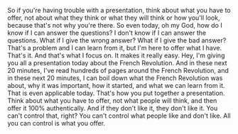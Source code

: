  So if you're having trouble with a presentation, think about what you have to offer, not about what they think or what they will think or how you'll look, because that's not why you're there. So even today, oh my God, how do I know if I can answer the questions? I don't know if I can answer the questions. What if I give the wrong answer? What if I give the bad answer? That's a problem and I can learn from it, but I'm here to offer what I have. That's it. And that's what I focus on. It makes it really easy. Hey, I'm giving you all a presentation today about the French Revolution. And in these next 20 minutes, I've read hundreds of pages around the French Revolution, and in these next 20 minutes, I can boil down what the French Revolution was about, why it was important, how it started, and what we can learn from it. That is even applicable today. That's how you put together a presentation. Think about what you have to offer, not what people will think, and then offer it 100% authentically. And if they don't like it, they don't like it. You can't control that, right? You can't control what people like and don't like. All you can control is what you offer.